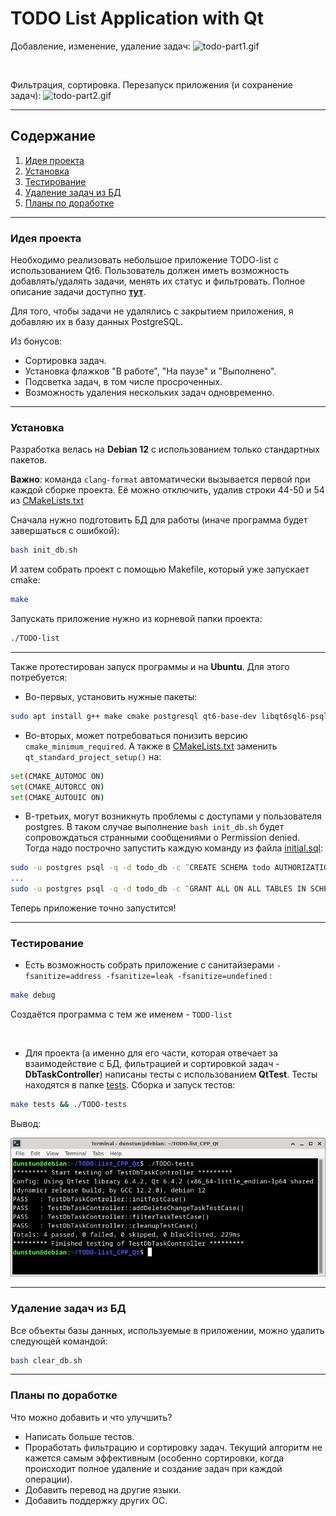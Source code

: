 # TODO List Application with Qt

Добавление, изменение, удаление задач:
![todo-part1.gif](assets/todo_part1.gif)

<br>

Фильтрация, сортировка. Перезапуск приложения (и сохранение задач):
![todo-part2.gif](assets/todo_part2.gif)

---

## Содержание

1. [Идея проекта](#идея-проекта)
2. [Установка](#установка)
3. [Тестирование](#тестирование)
4. [Удаление задач из БД](#удаление-задач-из-бд)
5. [Планы по доработке](#планы-по-доработке)

---

### Идея проекта
Необходимо реализовать небольшое приложение TODO-list с использованием Qt6. Пользователь должен иметь возможность добавлять/удалять задачи, менять их статус и фильтровать. Полное описание задачи доступно [**тут**](TASK.md).

Для того, чтобы задачи не удалялись с закрытием приложения, я добавляю их в базу данных PostgreSQL.

Из бонусов:
- Сортировка задач.
- Установка флажков "В работе", "На паузе" и "Выполнено".
- Подсветка задач, в том числе просроченных.
- Возможность удаления нескольких задач одновременно.

---

### Установка
Разработка велась на **Debian 12** с использованием только стандартных пакетов.

**Важно**: команда `clang-format` автоматически вызывается первой при каждой сборке проекта. Её можно отключить, удалив строки 44-50 и 54 из [CMakeLists.txt](CMakeLists.txt)

Сначала нужно подготовить БД для работы (иначе программа будет завершаться с ошибкой):
```bash
bash init_db.sh
```
И затем собрать проект с помощью Makefile, который уже запускает cmake:
```bash
make
```
Запускать приложение нужно из корневой папки проекта:
```bash
./TODO-list
```
---

Также протестирован запуск программы и на **Ubuntu**. Для этого потребуется:
- Во-первых, установить нужные пакеты:

```bash
sudo apt install g++ make cmake postgresql qt6-base-dev libqt6sql6-psql clang-format libgl1-mesa-dev libglvnd-dev
```
- Во-вторых, может потребоваться понизить версию `cmake_minimum_required`. А также в [CMakeLists.txt](CMakeLists.txt) заменить `qt_standard_project_setup()` на:
```bash
set(CMAKE_AUTOMOC ON)
set(CMAKE_AUTORCC ON)
set(CMAKE_AUTOUIC ON)
```
- В-третьих, могут возникнуть проблемы с доступами у пользователя postgres. В таком случае выполнение `bash init_db.sh` будет сопровождаться странными сообщениями о Permission denied. Тогда надо построчно запустить каждую команду из файла [initial.sql](initial.sql):
```bash
sudo -u postgres psql -q -d todo_db -c ¨CREATE SCHEMA todo AUTHORIZATION todo_user;¨
...
sudo -u postgres psql -q -d todo_db -c ¨GRANT ALL ON ALL TABLES IN SCHEMA todo TO todo_user;¨
```

Теперь приложение точно запустится!

---

### Тестирование
- Есть возможность собрать приложение с санитайзерами `-fsanitize=address -fsanitize=leak -fsanitize=undefined` :
```bash
make debug
```
Создаётся программа с тем же именем - `TODO-list` 

<br>

- Для проекта (а именно для его части, которая отвечает за взаимодействие с БД, фильтрацией и сортировкой задач - **DbTaskController**) написаны тесты с использованием **QtTest**. Тесты находятся в папке [tests](tests). Сборка и запуск тестов:

```bash
make tests && ./TODO-tests
```

Вывод:

![test_output](assets/test_output.png)

---

### Удаление задач из БД
Все объекты базы данных, используемые в приложении, можно удалить следующей командой:
```bash
bash clear_db.sh
```

---

### Планы по доработке
Что можно добавить и что улучшить?
- Написать больше тестов.
- Проработать фильтрацию и сортировку задач. Текущий алгоритм не кажется самым эффективным (особенно сортировки, когда происходит полное удаление и создание задач при каждой операции).
- Добавить перевод на другие языки.
- Добавить поддержку других ОС.